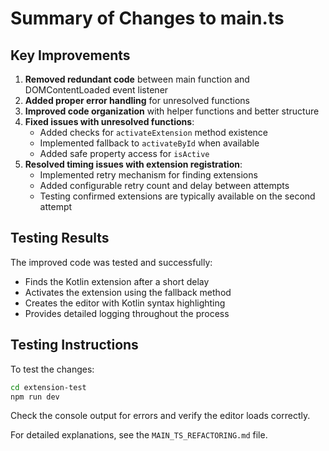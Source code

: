 # Summary of Changes to main.ts

## Key Improvements

1. **Removed redundant code** between main function and DOMContentLoaded event listener
2. **Added proper error handling** for unresolved functions
3. **Improved code organization** with helper functions and better structure
4. **Fixed issues with unresolved functions**:
   - Added checks for `activateExtension` method existence
   - Implemented fallback to `activateById` when available
   - Added safe property access for `isActive`
5. **Resolved timing issues with extension registration**:
   - Implemented retry mechanism for finding extensions
   - Added configurable retry count and delay between attempts
   - Testing confirmed extensions are typically available on the second attempt

## Testing Results

The improved code was tested and successfully:
- Finds the Kotlin extension after a short delay
- Activates the extension using the fallback method
- Creates the editor with Kotlin syntax highlighting
- Provides detailed logging throughout the process

## Testing Instructions

To test the changes:

```bash
cd extension-test
npm run dev
```

Check the console output for errors and verify the editor loads correctly.

For detailed explanations, see the `MAIN_TS_REFACTORING.md` file.
